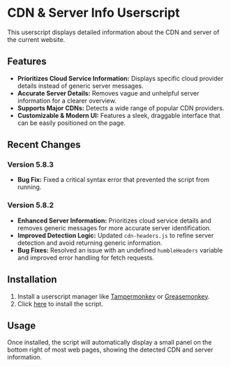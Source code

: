 # CDN & Server Info Userscript

This userscript displays detailed information about the CDN and server of the current website.

## Features

- **Prioritizes Cloud Service Information:** Displays specific cloud provider details instead of generic server messages.
- **Accurate Server Details:** Removes vague and unhelpful server information for a clearer overview.
- **Supports Major CDNs:** Detects a wide range of popular CDN providers.
- **Customizable & Modern UI:** Features a sleek, draggable interface that can be easily positioned on the page.

## Recent Changes

### Version 5.8.3

- **Bug Fix:** Fixed a critical syntax error that prevented the script from running.

### Version 5.8.2

- **Enhanced Server Information:** Prioritizes cloud service details and removes generic messages for more accurate server identification.
- **Improved Detection Logic:** Updated `cdn-headers.js` to refine server detection and avoid returning generic information.
- **Bug Fixes:** Resolved an issue with an undefined `humbleHeaders` variable and improved error handling for fetch requests.

## Installation

1.  Install a userscript manager like [Tampermonkey](https://www.tampermonkey.net/) or [Greasemonkey](https://www.greasespot.net/).
2.  Click [here](https://raw.githubusercontent.com/zhousulong/cdn-server-info-userscript/main/cdn-server-info.user.js) to install the script.

## Usage

Once installed, the script will automatically display a small panel on the bottom right of most web pages, showing the detected CDN and server information.
